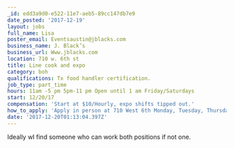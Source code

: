 ```yaml
---
_id: edd3a9d0-e522-11e7-aeb5-89cc147db7e9
date_posted: '2017-12-19'
layout: jobs
full_name: Lisa
poster_email: Eventsaustin@jblacks.com
business_name: J. Black’s
business_url: Www.jblacks.com
location: 710 w. 6th st
title: Line cook and expo
category: boh
qualifications: Tx food handler certification.
job_type: part_time
hours: 11am -5 pm 5pm-11 pm Open until 1 am Friday/Saturdays
start: 12/20/17
compensation: 'Start at $10/Hourly, expo shifts tipped out.'
how_to_apply: 'Apply in person at 710 West 6th Monday, Tuesday, Thursday or Friday 2-4pm'
date: '2017-12-20T01:13:04.397Z'
---
```

Ideally wI find someone who can work both positions if not one.
